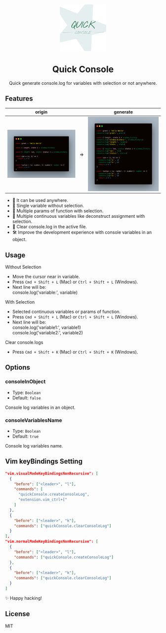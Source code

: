 <p align="center">
  <img src="./public/icon.png" height="150">
</p>

<h1 align="center">
Quick Console
</h1>

<p align="center">
Quick generate console.log for variables with selection or not anywhere.
</p>

## Features

|          origin          |     |          generate          |
| :----------------------: | :-: | :------------------------: |
| ![](./public/origin.png) | =>  | ![](./public/generate.png) |

- 🧂 It can be used anywhere.
- 🍭 Single variable without selection.
- 🌭 Multiple params of function with selection.
- 🌭 Multiple continuous variables like deconstruct assignment with selection.
- 🍖 Clear console.log in the active file.
- 🛠 Improve the development experience with console variables in an object.

## Usage

Without Selection

- Move the cursor near in variable.
- Press `Cmd + Shift + L` (Mac) or `Ctrl + Shift + L` (Windows).
- Next line will be:<br />
  console.log('variable:', variable)

With Selection

- Selected continuous variables or params of function.
- Press `Cmd + Shift + L` (Mac) or `Ctrl + Shift + L` (Windows).
- Next line will be: <br />
  console.log('variable1:', variable1)<br />
  console.log('variable2:', variable2)

Clear console.logs

- Press `Cmd + Shift + K` (Mac) or `Ctrl + Shift + K` (Windows).

## Options

### consoleInObject

- Type: `Boolean`
- Default: `false`

Console log variables in an object.

### consoleVariablesName

- Type: `Boolean`
- Default: `true`

Console log variables name.

## Vim keyBindings Setting

```json
"vim.visualModeKeyBindingsNonRecursive": [
  {
    "before": ["<leader>", "l"],
    "commands": [
      "quickConsole.createConsoleLog",
      "extension.vim_ctrl+["
    ]
  },
  {
    "before": ["<leader>", "k"],
    "commands": ["quickConsole.clearConsoleLog"]
  }
],
"vim.normalModeKeyBindingsNonRecursive": [
  {
    "before": ["<leader>", "l"],
    "commands": ["quickConsole.createConsoleLog"]
  },
  {
    "before": ["<leader>", "k"],
    "commands": ["quickConsole.clearConsoleLog"]
  }
]
```

✨ Happy hacking!

## License

MIT
